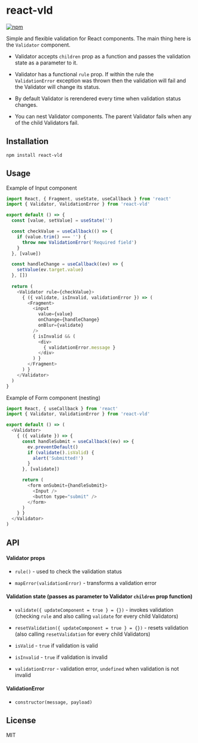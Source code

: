 # react-vld

[![npm](https://img.shields.io/npm/v/react-vld.svg)](https://www.npmjs.com/package/react-vld)

Simple and flexible validation for React components. The main thing here is the `Validator` component. 

- Validator accepts `children` prop as a function and passes the validation state as a parameter to it.

- Validator has a functional `rule` prop. If within the rule the `ValidationError` exception was thrown then the validation will fail and the Validator will change its status.

- By default Validator is rerendered every time when validation status changes.

- You can nest Validator components. The parent Validator fails when any of the child Validators fail.

## Installation

```
npm install react-vld
```

## Usage

Example of Input component

```javascript
import React, { Fragment, useState, useCallback } from 'react'
import { Validator, ValidationError } from 'react-vld'

export default () => {
  const [value, setValue] = useState('')

  const checkValue = useCallback(() => {
    if (value.trim() === '') {
      throw new ValidationError('Required field')
    }
  }, [value])

  const handleChange = useCallback((ev) => {
    setValue(ev.target.value)
  }, [])
  
  return (
    <Validator rule={checkValue}>
      { ({ validate, isInvalid, validationError }) => (
        <Fragment>
          <input 
            value={value}
            onChange={handleChange}
            onBlur={validate}
          />
          { isInvalid && (
            <div>
              { validationError.message }
            </div>
          ) }
        </Fragment>
      ) }
    </Validator>
  )
}
```

Example of Form component (nesting)

```javascript
import React, { useCallback } from 'react'
import { Validator, ValidationError } from 'react-vld'

export default () => (
  <Validator>
    { ({ validate }) => {
      const handleSubmit = useCallback((ev) => {
        ev.preventDefault()
        if (validate().isValid) {
          alert('Submitted!')
        }
      }, [validate])

      return (
        <form onSubmit={handleSubmit}>
          <Input />
          <button type="submit" />
        </form>
      )
    } }
  </Validator>
)
```

## API

#### Validator props

- `rule()` - used to check the validation status

- `mapError(validationError)` - transforms a validation error

#### Validation state (passes as parameter to Validator `children` prop function)

- `validate({ updateComponent = true } = {})` - invokes validation (checking `rule` and also calling `validate` for every child Validators)

- `resetValidation({ updateComponent = true } = {})` - resets validation (also calling `resetValidation` for every child Validators)

- `isValid` - `true` if validation is valid

- `isInvalid` - `true` if validation is invalid

- `validationError` - validation error, `undefined` when validation is not invalid

#### ValidationError

- `constructor(message, payload)`

## License

MIT

